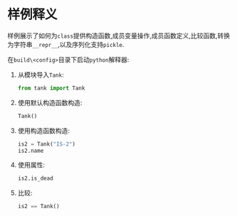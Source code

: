 # 样例释义

样例展示了如何为`class`提供构造函数,成员变量操作,成员函数定义,比较函数,转换为字符串`__repr__`,以及序列化支持`pickle`.

在`build\<config>`目录下启动`python`解释器:

1. 从模块导入`Tank`:

   ```python
   from tank import Tank
   ```

2. 使用默认构造函数构造:

   ```python
   Tank()
   ```

3. 使用构造函数构造:

   ```python
   is2 = Tank("IS-2")
   is2.name
   ```

4. 使用属性:

   ```python
   is2.is_dead
   ```

5. 比较:

   ```python
   is2 == Tank()
   ```
